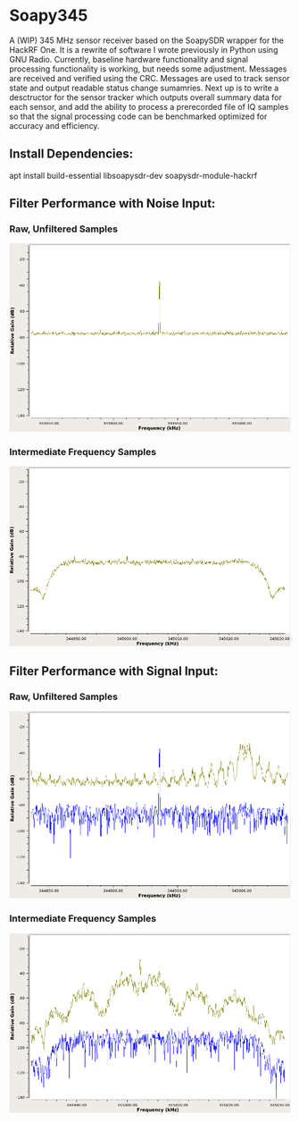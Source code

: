 # Soapy345
A (WIP) 345 MHz sensor receiver based on the SoapySDR wrapper for the HackRF One. It is a rewrite of software I wrote previously in Python using GNU Radio.
Currently, baseline hardware functionality and signal processing functionality is working, but needs some adjustment. Messages are received and verified using the CRC. Messages are used to track sensor state and output readable status change sumamries.
Next up is to write a desctructor for the sensor tracker which outputs overall summary data for each sensor, and add the ability to process a prerecorded file of IQ samples so that the signal processing code can be benchmarked optimized for accuracy and efficiency.

## Install Dependencies:
apt install build-essential libsoapysdr-dev soapysdr-module-hackrf

## Filter Performance with Noise Input:
### Raw, Unfiltered Samples
![200 kHz bandwidth noise data](doc/raw_noise.png)
### Intermediate Frequency Samples
![50 kHz bandwidth noise data](doc/if_filt_noise.png)

## Filter Performance with Signal Input:
### Raw, Unfiltered Samples
![200 kHz bandwidth signal data](doc/raw_signal.png)
### Intermediate Frequency Samples
![50 kHz bandwidth signal data](doc/if_filt_signal.png)
